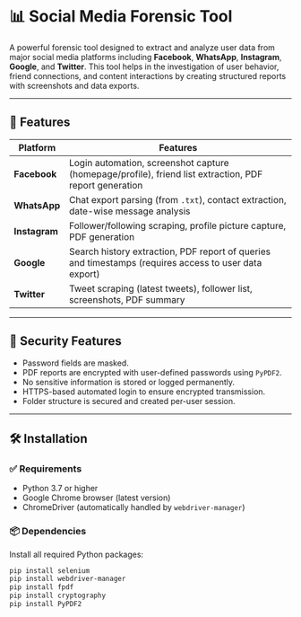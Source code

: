 # 📊 Social Media Forensic Tool

A powerful forensic tool designed to extract and analyze user data from major social media platforms including **Facebook**, **WhatsApp**, **Instagram**, **Google**, and **Twitter**. This tool helps in the investigation of user behavior, friend connections, and content interactions by creating structured reports with screenshots and data exports.

---

## 🚀 Features

| Platform   | Features                                                                 |
|------------|--------------------------------------------------------------------------|
| **Facebook** | Login automation, screenshot capture (homepage/profile), friend list extraction, PDF report generation |
| **WhatsApp** | Chat export parsing (from `.txt`), contact extraction, date-wise message analysis |
| **Instagram** | Follower/following scraping, profile picture capture, PDF generation |
| **Google** | Search history extraction, PDF report of queries and timestamps (requires access to user data export) |
| **Twitter** | Tweet scraping (latest tweets), follower list, screenshots, PDF summary |

---

## 🔐 Security Features

- Password fields are masked.
- PDF reports are encrypted with user-defined passwords using `PyPDF2`.
- No sensitive information is stored or logged permanently.
- HTTPS-based automated login to ensure encrypted transmission.
- Folder structure is secured and created per-user session.

---

## 🛠️ Installation

### ✅ Requirements

- Python 3.7 or higher
- Google Chrome browser (latest version)
- ChromeDriver (automatically handled by `webdriver-manager`)

### 📦 Dependencies

Install all required Python packages:

```bash
pip install selenium
pip install webdriver-manager
pip install fpdf
pip install cryptography
pip install PyPDF2
